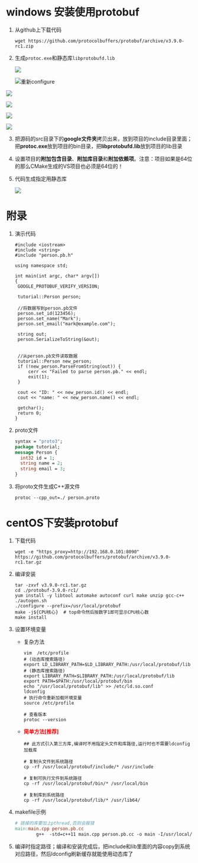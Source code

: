 # windows 安装使用protobuf

1. 从github上下载代码

   ```shell
   wget https://github.com/protocolbuffers/protobuf/archive/v3.9.0-rc1.zip
   ```

2. 生成`protoc.exe`和静态库`libprotobufd.lib`

   ![](img\微信截图_20190912214430.png)

   ![](img\微信截图_20190912214626.png)重新configure

![](img\微信截图_20190912214823.png)

![](img\微信截图_20190912214949.png)

![](img\微信截图_20190912215121.png)

![](img\微信截图_20190912215616.png)

3. 把源码的src目录下的**google文件夹**拷贝出来，放到项目的include目录里面；把**protoc.exe**放到项目的bin目录，把**libprotobufd.lib**放到项目的lib目录

4. 设置项目的**附加包含目录**、**附加库目录**和**附加依赖项**。注意：项目如果是64位的那么CMake生成的VS项目也必须是64位的！

5. 代码生成指定用静态库

   ![](img\微信截图_20190912221904.png)



# 附录

1. 演示代码

   ```
   #include <iostream>
   #include <string>
   #include "person.pb.h"
   
   using namespace std;
   
   int main(int argc, char* argv[])
   {
   	GOOGLE_PROTOBUF_VERIFY_VERSION;
   
   	tutorial::Person person;
   
   	//将数据写到person.pb文件
   	person.set_id(123456);
   	person.set_name("Mark");
   	person.set_email("mark@example.com");
   
   	string out;
   	person.SerializeToString(&out);
   
   
   	//从person.pb文件读取数据
   	tutorial::Person new_person;
   	if (!new_person.ParseFromString(out)) {
   		cerr << "Failed to parse person.pb." << endl;
   		exit(1);
   	}
   
   	cout << "ID: " << new_person.id() << endl;
   	cout << "name: " << new_person.name() << endl;
   
   	getchar();
   	return 0;
   }
   ```

2. proto文件

   ```protobuf
   syntax = "proto3";
   package tutorial;
   message Person {
     int32 id = 1;
     string name = 2;
     string email = 3;
   }
   ```

3. 将proto文件生成C++源文件

   ```shell
   protoc --cpp_out=./ person.proto
   ```

   



# centOS下安装protobuf

1. 下载代码

   ```shell
   wget -e "https_proxy=http://192.168.0.101:8090" https://github.com/protocolbuffers/protobuf/archive/v3.9.0-rc1.tar.gz
   ```

2. 编译安装

   ```shell
   tar -zxvf v3.9.0-rc1.tar.gz
   cd ./protobuf-3.9.0-rc1/
   yum install -y libtool automake autoconf curl make unzip gcc-c++   
   ./autogen.sh
   ./configure --prefix=/usr/local/protobuf
   make -j${CPU核心}  # top命令然后按数字1即可显示CPU核心数
   make install
   ```
   
3. 设置环境变量

   + 复杂方法

     ```shell
     vim  /etc/profile
     # (动态库搜索路径) 
     export LD_LIBRARY_PATH=$LD_LIBRARY_PATH:/usr/local/protobuf/lib
     # (静态库搜索路径) 
     export LIBRARY_PATH=$LIBRARY_PATH:/usr/local/protobuf/lib
     export PATH=$PATH:/usr/local/protobuf/bin
     echo "/usr/local/protobuf/lib" >> /etc/ld.so.conf
     ldconfig
     # 执行命令重新加载环境变量
     source /etc/profile
     
     # 查看版本
     protoc --version
     ```

   + <b style="color:red">简单方法[推荐]</b>

     ```shell
     ## 此方式引入第三方库,编译时不用指定头文件和库路径,运行时也不需要ldconfig加载库
     
     # 复制头文件到系统路径
     cp -rf /usr/local/protobuf/include/* /usr/include
     
     # 复制可执行文件到系统路径
     cp -rf /usr/local/protobuf/bin/* /usr/local/bin
     
     # 复制库到系统路径
     cp -rf /usr/local/protobuf/lib/* /usr/lib64/
     ```

     

   

4. makefile示例

   ```makefile
   # 链接的库要加上pthread,否则会报错
   main:main.cpp person.pb.cc
           g++  -std=c++11 main.cpp person.pb.cc -o main -I/usr/local/protobuf/include -lprotobuf -lpthread
   ```

5. 编译时指定路径；编译和安装完成后，把include和lib里面的内容copy到系统对应路径，然后ldconfig刷新缓存就能使用动态库了